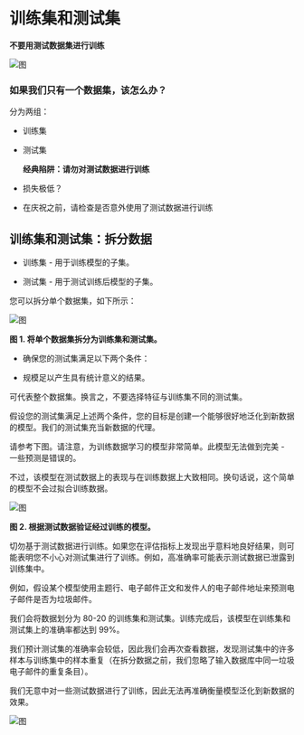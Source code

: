 # 训练集和测试集

**不要用测试数据集进行训练**


![图](https://jeasyplus.com/images/machine-learning/2023-06-27-18.36.51.svg)

### 如果我们只有一个数据集，该怎么办？

分为两组：
+ 训练集

+ 测试集

  **经典陷阱：请勿对测试数据进行训练**
+ 损失极低？


+ 在庆祝之前，请检查是否意外使用了测试数据进行训练

## 训练集和测试集：拆分数据


+ 训练集 - 用于训练模型的子集。


+ 测试集 - 用于测试训练后模型的子集。

您可以拆分单个数据集，如下所示：

![图](https://jeasyplus.com/images/machine-learning/2023-06-27-18.39.51.svg)

**图 1. 将单个数据集拆分为训练集和测试集。**

+ 确保您的测试集满足以下两个条件：


+ 规模足以产生具有统计意义的结果。


可代表整个数据集。换言之，不要选择特征与训练集不同的测试集。


假设您的测试集满足上述两个条件，您的目标是创建一个能够很好地泛化到新数据的模型。我们的测试集充当新数据的代理。

请参考下图。请注意，为训练数据学习的模型非常简单。此模型无法做到完美 - 一些预测是错误的。

不过，该模型在测试数据上的表现与在训练数据上大致相同。换句话说，这个简单的模型不会过拟合训练数据。

![图](https://jeasyplus.com/images/machine-learning/2023-06-27-18.41.03.svg)

**图 2. 根据测试数据验证经过训练的模型。**

切勿基于测试数据进行训练。如果您在评估指标上发现出乎意料地良好结果，则可能表明您不小心对测试集进行了训练。例如，高准确率可能表示测试数据已泄露到训练集中。

例如，假设某个模型使用主题行、电子邮件正文和发件人的电子邮件地址来预测电子邮件是否为垃圾邮件。


我们会将数据划分为 80-20 的训练集和测试集。训练完成后，该模型在训练集和测试集上的准确率都达到 99%。

我们预计测试集的准确率会较低，因此我们会再次查看数据，发现测试集中的许多样本与训练集中的样本重复（在拆分数据之前，我们忽略了输入数据库中同一垃圾电子邮件的重复条目）。

我们无意中对一些测试数据进行了训练，因此无法再准确衡量模型泛化到新数据的效果。


![图](https://jeasyplus.com/images/machine-learning/2023-06-27-18.57.38.png)
